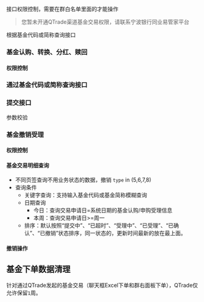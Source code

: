 接口权限控制，需要在群白名单里面的才能操作

> 您暂未开通QTrade渠道基金交易权限，请联系宁波银行同业易管家平台



根据基金代码或简称查询接口



### 基金认购、转换、分红、赎回

#### 权限控制

### 通过基金代码或简称查询接口

### 提交接口

参数校验



### 基金撤销受理

#### 权限控制

#### 基金交易明细查询

- 不同页签查询不用业务状态的数据，撤销 `type` in (5,6,7,8)
- 查询条件
  - 关键字查询：支持输入基金代码或基金简称模糊查询
  - 日期查询
    - 今日：查询交易申请日=系统日期的基金认购/申购受理信息
    - 本周：查询交易申请日>=周一
  - 排序：默认按照“提交中”、“已超时”、“受理中”、“已受理”、“已确认”、“已撤销”状态排序，同一状态的，更新时间最新的放在最上面。

#### 撤销操作





## 基金下单数据清理

针对通过QTrade发起的基金交易（聊天框Excel下单和群右面板下单），QTrade仅允许保留`1`周。